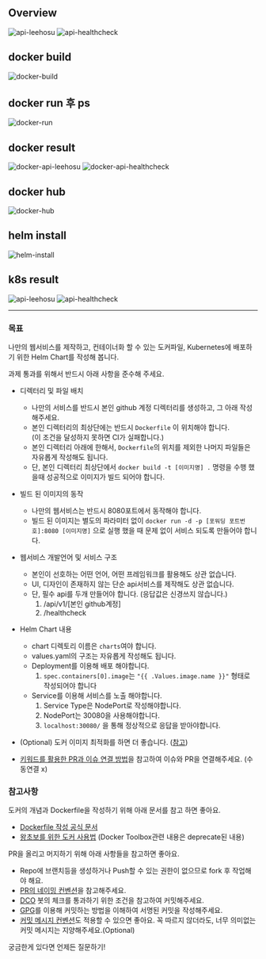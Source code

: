 ## Overview
![api-leehosu](./images/api-leehosu.png)
![api-healthcheck](./images/api-healthcheck.png)

## docker build
![docker-build](./images/docker-build.png)

## docker run 후 ps
![docker-run](./images/docker-run.png)

## docker result
![docker-api-leehosu](./images/docker-api-leehosu.png)
![docker-api-healthcheck](./images/docker-api-healthcheck.png)


## docker hub
![docker-hub](./images/docker-hub.png)


## helm install
![helm-install](./images/helm-install.png)

## k8s result
![api-leehosu](./images/api-leehosu.png)
![api-healthcheck](./images/api-healthcheck.png)


---
### 목표

나만의 웹서비스를 제작하고, 컨테이너화 할 수 있는 도커파일, Kubernetes에 배포하기 위한 Helm Chart를 작성해 봅니다.

과제 통과를 위해서 반드시 아래 사항을 준수해 주세요.
- 디렉터리 및 파일 배치
  - 나만의 서비스를 반드시 본인 github 계정 디렉터리를 생성하고, 그 아래 작성해주세요.
  - 본인 디렉터리의 최상단에는 반드시 `Dockerfile` 이 위치해야 합니다.  
   (이 조건을 달성하지 못하면 CI가 실패합니다.)
  - 본인 디렉터리 아래에 한해서, `Dockerfile`의 위치를 제외한 나머지 파일들은 자유롭게 작성해도 됩니다.
  - 단, 본인 디렉터리 최상단에서 `docker build -t [이미지명] .` 명령을 수행 했을때 성공적으로 이미지가 빌드 되어야 합니다.
- 빌드 된 이미지의 동작
  - 나만의 웹서비스는 반드시 8080포트에서 동작해야 합니다.
  - 빌드 된 이미지는 별도의 파라미터 없이 `docker run -d -p [포워딩 포트번호]:8080 [이미지명]` 으로 실행 했을 때 문제 없이 서비스 되도록 만들어야 합니다.
- 웹서비스 개발언어 및 서비스 구조
  - 본인이 선호하는 어떤 언어, 어떤 프레임워크를 활용해도 상관 없습니다.
  - UI, 디자인이 존재하지 않는 단순 api서비스를 제작해도 상관 없습니다.
  - 단, 필수 api를 두개 만들어야 합니다. (응답값은 신경쓰지 않습니다.)
    1. /api/v1/[본인 github계정]
    2. /healthcheck 
- Helm Chart 내용
  - chart 디렉토리 이름은 `charts`여야 합니다.
  - values.yaml의 구조는 자유롭게 작성해도 됩니다.
  - Deployment를 이용해 배포 해야합니다.
    1. `spec.containers[0].image`는 `"{{ .Values.image.name }}"` 형태로 작성되어야 합니다
  - Service를 이용해 서비스를 노출 해야합니다.
    1. Service Type은 NodePort로 작성해야합니다.
    2. NodePort는 30080을 사용해야합니다.
    3. `localhost:30080/` 을 통해 정상적으로 응답을 받아야합니다.


- (Optional) 도커 이미지 최적화를 하면 더 좋습니다. ([참고](https://thearchivelog.dev/article/optimize-docker-image/))
- [키워드를 활용한 PR과 이슈 연결 방법](https://docs.github.com/ko/issues/tracking-your-work-with-issues/linking-a-pull-request-to-an-issue#linking-a-pull-request-to-an-issue-using-a-keyword)을 참고하여 이슈와 PR을 연결해주세요. (수동연결 x)

### 참고사항

도커의 개념과 Dockerfile을 작성하기 위해 아래 문서를 참고 하면 좋아요.
- [Dockerfile 작성 공식 문서](https://docs.docker.com/engine/reference/builder/)
- [왕초보를 위한 도커 사용법](https://mysetting.io/slides/xxj85vnvey) (Docker Toolbox관련 내용은 deprecate된 내용)

PR을 올리고 머지하기 위해 아래 사항들을 참고하면 좋아요.
- Repo에 브랜치등을 생성하거나 Push할 수 있는 권한이 없으므로 fork 후 작업해야 해요.
- [PR의 네이밍 컨벤션](https://flank.github.io/flank/pr_titles/)을 참고해주세요.
- [DCO](https://github.com/apps/dco) 봇의 체크를 통과하기 위한 조건을 참고하여 커밋해주세요.
- [GPG](https://www.44bits.io/ko/post/add-signing-key-to-git-commit-by-gpg)를 이용해 커밋하는 방법을 이해하여 서명된 커밋을 작성해주세요.
- [커밋 메시지 컨벤션](https://www.conventionalcommits.org/en/v1.0.0/)도 적용할 수 있으면 좋아요. 꼭 따르지 않더라도, 너무 의미없는 커밋 메시지는 지양해주세요.(Optional)

궁금한게 있다면 언제든 질문하기!

